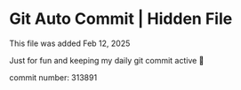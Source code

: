 # Git Auto Commit | Hidden File

This file was added Feb 12, 2025

Just for fun and keeping my daily git commit active 🤪

commit number: 313891
